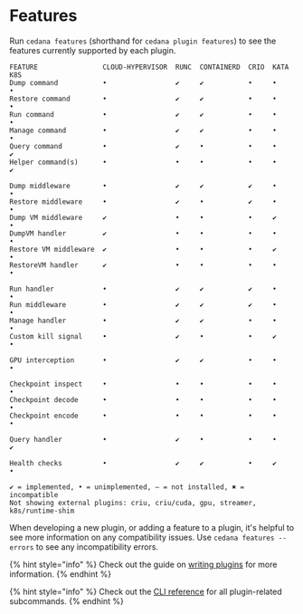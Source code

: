 # Features

Run `cedana features` (shorthand for `cedana plugin features`) to see the features currently supported by each plugin.

```
FEATURE                CLOUD-HYPERVISOR  RUNC  CONTAINERD  CRIO  KATA  K8S
Dump command           •                 ✔     ✔           •     •     •
Restore command        •                 ✔     ✔           •     •     •
Run command            •                 ✔     ✔           •     •     •
Manage command         •                 ✔     ✔           •     •     •
Query command          •                 ✔     •           •     •     ✔
Helper command(s)      •                 •     •           •     •     ✔

Dump middleware        •                 ✔     ✔           ✔     •     •
Restore middleware     •                 ✔     •           ✔     •     •
Dump VM middleware     ✔                 •     •           •     ✔     •
DumpVM handler         ✔                 •     •           •     •     •
Restore VM middleware  ✔                 •     •           •     ✔     •
RestoreVM handler      ✔                 •     •           •     •     •

Run handler            •                 ✔     ✔           ✔     •     •
Run middleware         •                 ✔     ✔           ✔     •     •
Manage handler         •                 ✔     ✔           •     •     •
Custom kill signal     •                 ✔     •           •     ✔     •

GPU interception       •                 ✔     ✔           •     •     •

Checkpoint inspect     •                 •     •           •     •     •
Checkpoint decode      •                 •     •           •     •     •
Checkpoint encode      •                 •     •           •     •     •

Query handler          •                 ✔     •           •     •     ✔

Health checks          •                 ✔     ✔           •     ✔     •

✔ = implemented, • = unimplemented, — = not installed, ✖ = incompatible
Not showing external plugins: criu, criu/cuda, gpu, streamer, k8s/runtime-shim

```

When developing a new plugin, or adding a feature to a plugin, it's helpful to see more information on any compatibility issues. Use `cedana features --errors` to see any incompatibility errors.

{% hint style="info" %}
Check out the guide on [writing plugins](../developer-guides/writing_plugins.md) for more information.
{% endhint %}

{% hint style="info" %}
Check out the [CLI reference](../references/cli/cedana_plugin.md) for all plugin-related subcommands.
{% endhint %}
